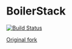 # BoilerStack

[![Build Status](https://travis-ci.org/kwaledesign/BoilerStack.svg?branch=master)](https://travis-ci.org/kwaledesign/BoilerStack)

[Original fork](https://gihub.com/kwaledesign/angularjs-gulp-broserify-boilerplate)

